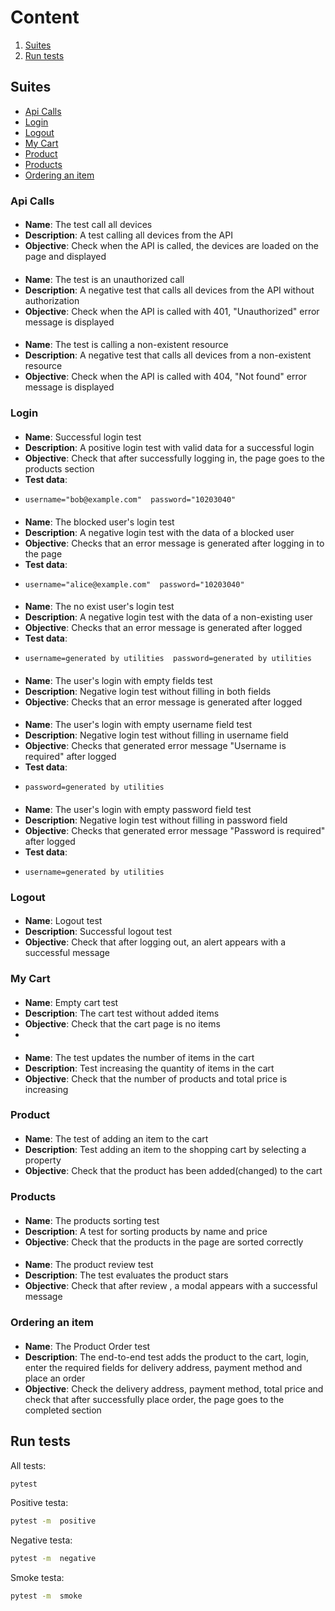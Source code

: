 # Content

1. [Suites](#suites)
2. [Run tests](#run-tests)

## Suites
- [Api Calls](#api-calls) 
- [Login](#login)
- [Logout](#logout)
- [My Cart](#my-cart)
- [Product](#product)
- [Products](#products)
- [Ordering an item](#ordering-an-item)

### Api Calls
####  
- **Name**: The test call all devices
- **Description**: A test calling all devices from the API
- **Objective**: Check when the API is called, the devices are loaded on the page and displayed

####  
- **Name**: The test is an unauthorized call
- **Description**: A negative test that calls all devices from the API without authorization
- **Objective**: Check when the API is called with 401, "Unauthorized" error message is displayed

#### 
- **Name**: The test is calling a non-existent resource
- **Description**: A negative test that calls all devices from a non-existent resource
- **Objective**: Check when the API is called with 404, "Not found" error message is displayed


### Login
####  
- **Name**: Successful login test
- **Description**: A positive login test with valid data for a successful login
- **Objective**: Check that after successfully logging in, the page goes to the products section
- **Test data**: 
-     username="bob@example.com"  password="10203040"

####  
- **Name**: The blocked user's login test
- **Description**: A negative login test with the data of a blocked user
- **Objective**: Checks that an error message is generated after logging in to the page
- **Test data**: 
-     username="alice@example.com"  password="10203040"

#### 
- **Name**: The no exist user's login test
- **Description**: A negative login test with the data of a non-existing user
- **Objective**: Checks that an error message is generated after logged
- **Test data**:
-     username=generated by utilities  password=generated by utilities

#### 
- **Name**: The user's login with empty fields test
- **Description**: Negative login test without filling in both fields
- **Objective**: Checks that an error message is generated after logged

#### 
- **Name**: The user's login with empty username field test
- **Description**: Negative login test without filling in username field
- **Objective**: Checks that generated error message "Username is required" after logged
- **Test data**:
-     password=generated by utilities

#### 
- **Name**: The user's login with empty password field test
- **Description**: Negative login test without filling in password field
- **Objective**: Checks that generated error message "Password is required" after logged
- **Test data**:
-     username=generated by utilities


### Logout
####  
- **Name**: Logout test
- **Description**: Successful logout test
- **Objective**: Check that after logging out, an alert appears with a successful message


### My Cart
####  
- **Name**: Empty cart test
- **Description**: The cart test without added items
- **Objective**: Check that the  cart page is no items
- 
####  
- **Name**: The test updates the number of items in the cart
- **Description**: Test increasing the quantity of items in the cart
- **Objective**: Check that the number of products and total price is increasing


### Product
####  
- **Name**: The test of adding an item to the cart
- **Description**: Test adding an item to the shopping cart by selecting a property
- **Objective**: Check that the product has been added(changed) to the cart


### Products
####  
- **Name**: The products sorting test
- **Description**: A test for sorting products by name and price
- **Objective**: Check that the products in the page are sorted correctly

####  
- **Name**: The product review test
- **Description**: The test evaluates the product stars
- **Objective**: Check that after review , a modal appears with a successful message



### Ordering an item
####  
- **Name**: The Product Order test
- **Description**: The end-to-end test adds the product to the cart, login, enter the required fields for delivery address, payment method and place an order
- **Objective**: Check the delivery address, payment method, total price and check that after successfully place order, the page goes to the completed section



## Run tests
All tests:

```sh
pytest
```

Positive testa:

```sh
pytest -m  positive
```

Negative testa:

```sh
pytest -m  negative
```

Smoke testa:

```sh
pytest -m  smoke
```
